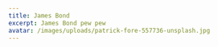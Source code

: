 ```yaml
---
title: James Bond
excerpt: James Bond pew pew
avatar: /images/uploads/patrick-fore-557736-unsplash.jpg
---
```


